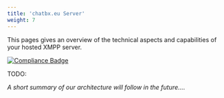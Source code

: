 ```yaml
---
title: 'chatbx.eu Server'
weight: 7
---
```


This pages gives an overview of the technical aspects and capabilities of your hosted XMPP server.

[![Compliance Badge](https://compliance.conversations.im/badge/chatbx.eu)](https://compliance.conversations.im/server/chatbx.eu)


TODO:

*A short summary of our architecture will follow in the future....*
